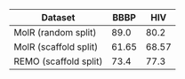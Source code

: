 | Dataset            | BBBP             | HIV             |
|------------------- |------------------|-----------------|
| MolR (random split)| 89.0            | 80.2           |
| MolR (scaffold split)| 61.65            | 68.57           |
| REMO (scaffold split)| 73.4             | 77.3            |
